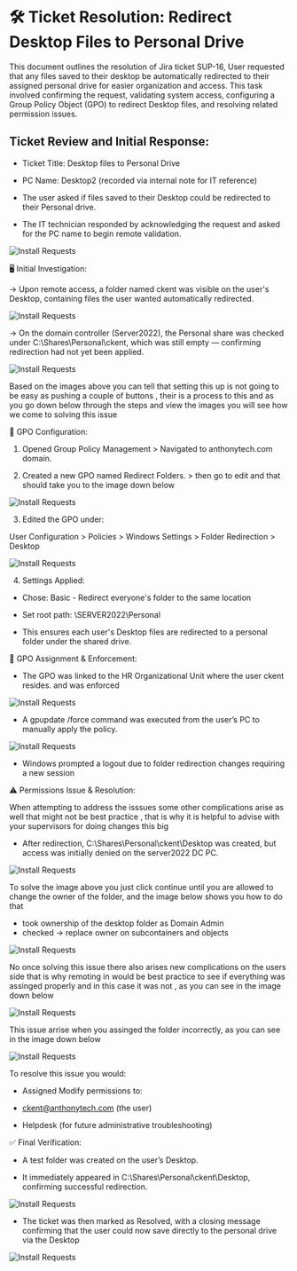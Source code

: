 # 🛠️ Ticket Resolution: Redirect Desktop Files to Personal Drive 

This document outlines the resolution of Jira ticket SUP-16, User requested that any files saved to their desktop be automatically redirected to their assigned personal drive for easier organization and access. This task involved confirming the request, validating system access, configuring a Group Policy Object (GPO) to redirect Desktop files, and resolving related permission issues.

## Ticket Review and Initial Response:

- Ticket Title: Desktop files to Personal Drive

- PC Name: Desktop2 (recorded via internal note for IT reference)

- The user asked if files saved to their Desktop could be redirected to their Personal drive.

- The IT technician responded by acknowledging the request and asked for the PC name to begin remote validation.

![Install Requests](./project2_1/request1.png)



🖥️ Initial Investigation:

-> Upon remote access, a folder named ckent was visible on the user's Desktop, containing files the user wanted automatically redirected.

![Install Requests](./project2_1/sec2.1.png)


-> On the domain controller (Server2022), the Personal share was checked under C:\Shares\Personal\ckent, which was still empty — confirming redirection had not yet been applied.

![Install Requests](./project2_1/sec2.2.png)

Based on the images above you can tell that setting this up is not going to be easy as pushing a couple of buttons , their is a process to this and as you go down below through the steps and view the images you will see how we come to solving this issue 


🧰 GPO Configuration:

1. Opened Group Policy Management > Navigated to anthonytech.com domain.

2. Created a new GPO named Redirect Folders. > then go to edit and that should take you to the image down below 



![Install Requests](./project2_1/sec2.3.png)



3. Edited the GPO under:

User Configuration > Policies > Windows Settings > Folder Redirection > Desktop


![Install Requests](./project2_1/sec2.4.png)



4. Settings Applied:

- Chose: Basic - Redirect everyone's folder to the same location

- Set root path: \\SERVER2022\Personal

- This ensures each user's Desktop files are redirected to a personal folder under the shared drive.


🧩 GPO Assignment & Enforcement:

- The GPO was linked to the HR Organizational Unit where the user ckent resides. and was enforced


![Install Requests](./project2_1/sec2.5.png)


- A gpupdate /force command was executed from the user’s PC to manually apply the policy.

![Install Requests](./project2_1/sec2.6.png)


- Windows prompted a logout due to folder redirection changes requiring a new session



⚠️ Permissions Issue & Resolution:

When attempting to address the isssues some other complications arise as well that might not be best practice , that is why it is helpful to advise with your supervisors for doing changes this big

- After redirection, C:\Shares\Personal\ckent\Desktop was created, but access was initially denied on the server2022 DC PC.

![Install Requests](./project2_1/sec2.7.png)

To solve the image above you just click continue until you are allowed to change the owner of the folder, and the image below shows you how to do that 

- took ownership of the desktop folder as Domain Admin
- checked -> replace owner on subcontainers and objects


![Install Requests](./project2_1/sec2.8.png)


No once solving this issue there also arises new complications on the users side that is why remoting in would be best practice to see if everything was assinged properly and in this case it was not , as you can see in the image down below 

![Install Requests](./project2_1/sec2.9.png)


This issue arrise when you assinged the folder incorrectly, as you can see in the image down below 

![Install Requests](./project2_1/sec2.10.png)



To resolve this issue you would: 

- Assigned Modify permissions to:

- ckent@anthonytech.com (the user)

- Helpdesk (for future administrative troubleshooting)



✅ Final Verification:

- A test folder was created on the user’s Desktop.


- It immediately appeared in C:\Shares\Personal\ckent\Desktop, confirming successful redirection.


![Install Requests](./project2_1/boom.png)


- The ticket was then marked as Resolved, with a closing message confirming that the user could now save directly to the personal drive via the Desktop

![Install Requests](./project2_1/resolved.png)

